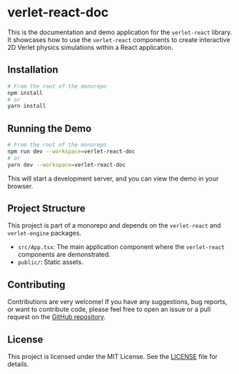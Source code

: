 # verlet-react-doc

This is the documentation and demo application for the `verlet-react` library. It showcases how to use the `verlet-react` components to create interactive 2D Verlet physics simulations within a React application.

## Installation

```bash
# From the root of the monorepo
npm install
# or
yarn install
```

## Running the Demo

```bash
# From the root of the monorepo
npm run dev --workspace=verlet-react-doc
# or
yarn dev --workspace=verlet-react-doc
```

This will start a development server, and you can view the demo in your browser.

## Project Structure

This project is part of a monorepo and depends on the `verlet-react` and `verlet-engine` packages.

-   `src/App.tsx`: The main application component where the `verlet-react` components are demonstrated.
-   `public/`: Static assets.

## Contributing

Contributions are very welcome! If you have any suggestions, bug reports, or want to contribute code, please feel free to open an issue or a pull request on the [GitHub repository](https://github.com/Franklin-hyriol/verletjs.git).

## License

This project is licensed under the MIT License. See the [LICENSE](LICENSE) file for details.